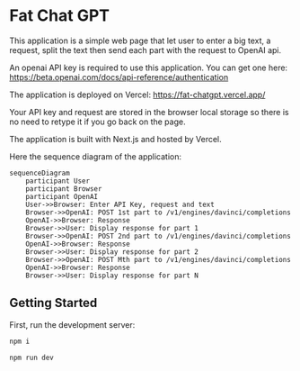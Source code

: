 # Fat Chat GPT

This application is a simple web page that let user to enter a big text, a request, split the text then send each part with the request to OpenAI api.

An openai API key is required to use this application. You can get one here: https://beta.openai.com/docs/api-reference/authentication

The application is deployed on Vercel: https://fat-chatgpt.vercel.app/

Your API key and request are stored in the browser local storage so there is no need to retype it if you go back on the page.

The application is built with Next.js and hosted by Vercel.



Here the sequence diagram of the application:

```mermaid
sequenceDiagram
    participant User
    participant Browser
    participant OpenAI
    User->>Browser: Enter API Key, request and text
    Browser->>OpenAI: POST 1st part to /v1/engines/davinci/completions
    OpenAI->>Browser: Response
    Browser->>User: Display response for part 1
    Browser->>OpenAI: POST 2nd part to /v1/engines/davinci/completions
    OpenAI->>Browser: Response
    Browser->>User: Display response for part 2
    Browser->>OpenAI: POST Mth part to /v1/engines/davinci/completions
    OpenAI->>Browser: Response
    Browser->>User: Display response for part N
```

## Getting Started

First, run the development server:

```bash
npm i

npm run dev
```
